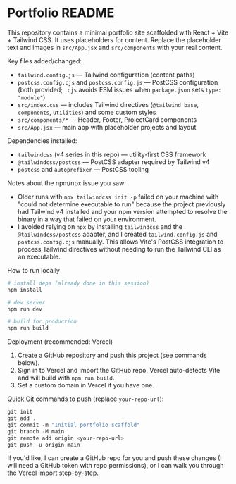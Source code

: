 # Portfolio README

This repository contains a minimal portfolio site scaffolded with React + Vite + Tailwind CSS. It uses placeholders for content. Replace the placeholder text and images in `src/App.jsx` and `src/components` with your real content.

Key files added/changed:

- `tailwind.config.js` — Tailwind configuration (content paths)
- `postcss.config.cjs` and `postcss.config.js` — PostCSS configuration (both provided; `.cjs` avoids ESM issues when `package.json` sets `type: "module"`)
- `src/index.css` — includes Tailwind directives (`@tailwind base`, `components`, `utilities`) and some custom styles
- `src/components/*` — Header, Footer, ProjectCard components
- `src/App.jsx` — main app with placeholder projects and layout

Dependencies installed:

- `tailwindcss` (v4 series in this repo) — utility-first CSS framework
- `@tailwindcss/postcss` — PostCSS adapter required by Tailwind v4
- `postcss` and `autoprefixer` — PostCSS tooling

Notes about the npm/npx issue you saw:

- Older runs with `npx tailwindcss init -p` failed on your machine with "could not determine executable to run" because the project previously had Tailwind v4 installed and your npm version attempted to resolve the binary in a way that failed on your environment.
- I avoided relying on `npx` by installing `tailwindcss` and the `@tailwindcss/postcss` adapter, and I created `tailwind.config.js` and `postcss.config.cjs` manually. This allows Vite's PostCSS integration to process Tailwind directives without needing to run the Tailwind CLI as an executable.

How to run locally

```powershell
# install deps (already done in this session)
npm install

# dev server
npm run dev

# build for production
npm run build
```

Deployment (recommended: Vercel)

1. Create a GitHub repository and push this project (see commands below).
2. Sign in to Vercel and import the GitHub repo. Vercel auto-detects Vite and will build with `npm run build`.
3. Set a custom domain in Vercel if you have one.

Quick Git commands to push (replace `your-repo-url`):

```powershell
git init
git add .
git commit -m "Initial portfolio scaffold"
git branch -M main
git remote add origin <your-repo-url>
git push -u origin main
```

If you'd like, I can create a GitHub repo for you and push these changes (I will need a GitHub token with repo permissions), or I can walk you through the Vercel import step-by-step.
